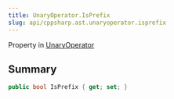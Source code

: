 ```yaml
---
title: UnaryOperator.IsPrefix
slug: api/cppsharp.ast.unaryoperator.isprefix
---
```

Property in [UnaryOperator](/api/cppsharp/ast/unaryoperator)

## Summary



```csharp
public bool IsPrefix { get; set; }
```

